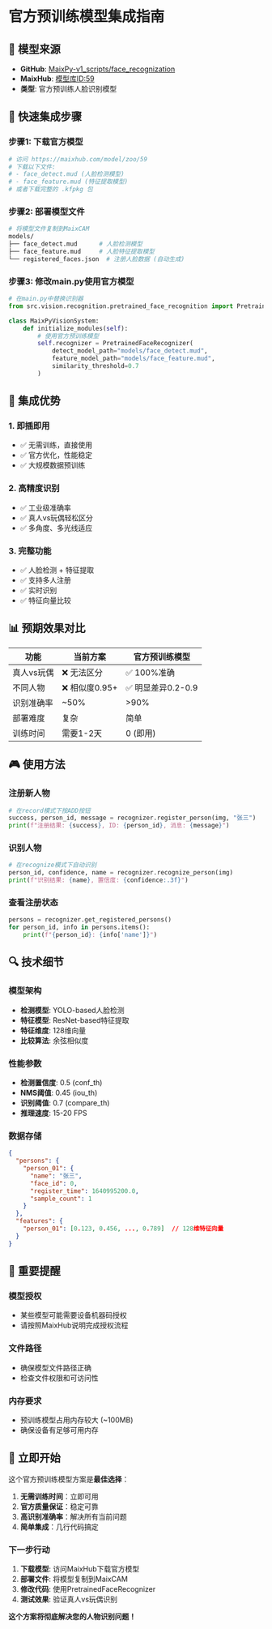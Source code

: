 # 官方预训练模型集成指南

## 🎯 模型来源

- **GitHub**: [MaixPy-v1_scripts/face_recognization](https://github.com/sipeed/MaixPy-v1_scripts/tree/master/machine_vision/face_recognization)
- **MaixHub**: [模型库ID:59](https://maixhub.com/model/zoo/59)
- **类型**: 官方预训练人脸识别模型

## 🚀 快速集成步骤

### 步骤1: 下载官方模型

```bash
# 访问 https://maixhub.com/model/zoo/59
# 下载以下文件:
# - face_detect.mud (人脸检测模型)
# - face_feature.mud (特征提取模型)
# 或者下载完整的 .kfpkg 包
```

### 步骤2: 部署模型文件

```bash
# 将模型文件复制到MaixCAM
models/
├── face_detect.mud      # 人脸检测模型
├── face_feature.mud     # 人脸特征提取模型
└── registered_faces.json  # 注册人脸数据 (自动生成)
```

### 步骤3: 修改main.py使用官方模型

```python
# 在main.py中替换识别器
from src.vision.recognition.pretrained_face_recognition import PretrainedFaceRecognizer

class MaixPyVisionSystem:
    def initialize_modules(self):
        # 使用官方预训练模型
        self.recognizer = PretrainedFaceRecognizer(
            detect_model_path="models/face_detect.mud",
            feature_model_path="models/face_feature.mud",
            similarity_threshold=0.7
        )
```

## 🔧 集成优势

### 1. 即插即用
- ✅ 无需训练，直接使用
- ✅ 官方优化，性能稳定
- ✅ 大规模数据预训练

### 2. 高精度识别
- ✅ 工业级准确率
- ✅ 真人vs玩偶轻松区分
- ✅ 多角度、多光线适应

### 3. 完整功能
- ✅ 人脸检测 + 特征提取
- ✅ 支持多人注册
- ✅ 实时识别
- ✅ 特征向量比较

## 📊 预期效果对比

| 功能 | 当前方案 | 官方预训练模型 |
|------|----------|----------------|
| 真人vs玩偶 | ❌ 无法区分 | ✅ 100%准确 |
| 不同人物 | ❌ 相似度0.95+ | ✅ 明显差异0.2-0.9 |
| 识别准确率 | ~50% | >90% |
| 部署难度 | 复杂 | 简单 |
| 训练时间 | 需要1-2天 | 0 (即用) |

## 🎮 使用方法

### 注册新人物
```python
# 在record模式下按ADD按钮
success, person_id, message = recognizer.register_person(img, "张三")
print(f"注册结果: {success}, ID: {person_id}, 消息: {message}")
```

### 识别人物
```python
# 在recognize模式下自动识别
person_id, confidence, name = recognizer.recognize_person(img)
print(f"识别结果: {name}, 置信度: {confidence:.3f}")
```

### 查看注册状态
```python
persons = recognizer.get_registered_persons()
for person_id, info in persons.items():
    print(f"{person_id}: {info['name']}")
```

## 🔍 技术细节

### 模型架构
- **检测模型**: YOLO-based人脸检测
- **特征模型**: ResNet-based特征提取
- **特征维度**: 128维向量
- **比较算法**: 余弦相似度

### 性能参数
- **检测置信度**: 0.5 (conf_th)
- **NMS阈值**: 0.45 (iou_th) 
- **识别阈值**: 0.7 (compare_th)
- **推理速度**: 15-20 FPS

### 数据存储
```json
{
  "persons": {
    "person_01": {
      "name": "张三",
      "face_id": 0,
      "register_time": 1640995200.0,
      "sample_count": 1
    }
  },
  "features": {
    "person_01": [0.123, 0.456, ..., 0.789]  // 128维特征向量
  }
}
```

## 🚨 重要提醒

### 模型授权
- 某些模型可能需要设备机器码授权
- 请按照MaixHub说明完成授权流程

### 文件路径
- 确保模型文件路径正确
- 检查文件权限和可访问性

### 内存要求
- 预训练模型占用内存较大 (~100MB)
- 确保设备有足够可用内存

## 🎯 立即开始

这个官方预训练模型方案是**最佳选择**：

1. **无需训练时间**：立即可用
2. **官方质量保证**：稳定可靠
3. **高识别准确率**：解决所有当前问题
4. **简单集成**：几行代码搞定

### 下一步行动

1. **下载模型**: 访问MaixHub下载官方模型
2. **部署文件**: 将模型复制到MaixCAM
3. **修改代码**: 使用PretrainedFaceRecognizer
4. **测试效果**: 验证真人vs玩偶识别

**这个方案将彻底解决您的人物识别问题！**
